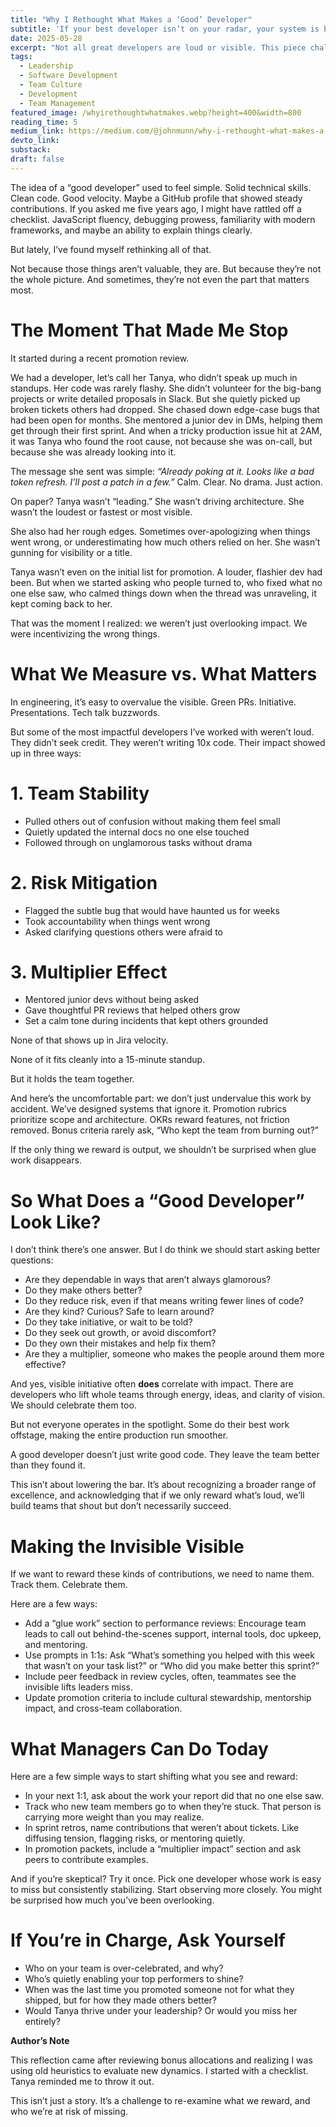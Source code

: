 ```yaml
---
title: "Why I Rethought What Makes a ‘Good’ Developer"
subtitle: 'If your best developer isn’t on your radar, your system is broken..'
date: 2025-05-28
excerpt: "Not all great developers are loud or visible. This piece challenges how we define impact, and how to recognize the ones we often overlook."
tags:
  - Leadership
  - Software Development
  - Team Culture
  - Development
  - Team Management
featured_image: /whyirethoughtwhatmakes.webp?height=400&width=800
reading_time: 5
medium_link: https://medium.com/@johnmunn/why-i-rethought-what-makes-a-good-developer-02a28a185704
devto_link: 
substack:
draft: false
---
```


The idea of a “good developer” used to feel simple. Solid technical skills. Clean code. Good velocity. Maybe a GitHub profile that showed steady contributions. If you asked me five years ago, I might have rattled off a checklist. JavaScript fluency, debugging prowess, familiarity with modern frameworks, and maybe an ability to explain things clearly.

But lately, I’ve found myself rethinking all of that.

Not because those things aren’t valuable, they are. But because they’re not the whole picture. And sometimes, they’re not even the part that matters most.

# The Moment That Made Me Stop

It started during a recent promotion review.

We had a developer, let’s call her Tanya, who didn’t speak up much in standups. Her code was rarely flashy. She didn’t volunteer for the big-bang projects or write detailed proposals in Slack. But she quietly picked up broken tickets others had dropped. She chased down edge-case bugs that had been open for months. She mentored a junior dev in DMs, helping them get through their first sprint. And when a tricky production issue hit at 2AM, it was Tanya who found the root cause, not because she was on-call, but because she was already looking into it.

The message she sent was simple: _“Already poking at it. Looks like a bad token refresh. I’ll post a patch in a few.”_ Calm. Clear. No drama. Just action.

On paper? Tanya wasn’t “leading.” She wasn’t driving architecture. She wasn’t the loudest or fastest or most visible.

She also had her rough edges. Sometimes over-apologizing when things went wrong, or underestimating how much others relied on her. She wasn’t gunning for visibility or a title.

Tanya wasn’t even on the initial list for promotion. A louder, flashier dev had been. But when we started asking who people turned to, who fixed what no one else saw, who calmed things down when the thread was unraveling, it kept coming back to her.

That was the moment I realized: we weren’t just overlooking impact. We were incentivizing the wrong things.

# What We Measure vs. What Matters

In engineering, it’s easy to overvalue the visible. Green PRs. Initiative. Presentations. Tech talk buzzwords.

But some of the most impactful developers I’ve worked with weren’t loud. They didn’t seek credit. They weren’t writing 10x code. Their impact showed up in three ways:

# 1. Team Stability

- Pulled others out of confusion without making them feel small
- Quietly updated the internal docs no one else touched
- Followed through on unglamorous tasks without drama

# 2. Risk Mitigation

- Flagged the subtle bug that would have haunted us for weeks
- Took accountability when things went wrong
- Asked clarifying questions others were afraid to

# 3. Multiplier Effect

- Mentored junior devs without being asked
- Gave thoughtful PR reviews that helped others grow
- Set a calm tone during incidents that kept others grounded

None of that shows up in Jira velocity.

None of it fits cleanly into a 15-minute standup.

But it holds the team together.

And here’s the uncomfortable part: we don’t just undervalue this work by accident. We’ve designed systems that ignore it. Promotion rubrics prioritize scope and architecture. OKRs reward features, not friction removed. Bonus criteria rarely ask, “Who kept the team from burning out?”

If the only thing we reward is output, we shouldn’t be surprised when glue work disappears.

# So What Does a “Good Developer” Look Like?

I don’t think there’s one answer. But I do think we should start asking better questions:

- Are they dependable in ways that aren’t always glamorous?
- Do they make others better?
- Do they reduce risk, even if that means writing fewer lines of code?
- Are they kind? Curious? Safe to learn around?
- Do they take initiative, or wait to be told?
- Do they seek out growth, or avoid discomfort?
- Do they own their mistakes and help fix them?
- Are they a multiplier, someone who makes the people around them more effective?

And yes, visible initiative often **does** correlate with impact. There are developers who lift whole teams through energy, ideas, and clarity of vision. We should celebrate them too.

But not everyone operates in the spotlight. Some do their best work offstage, making the entire production run smoother.

A good developer doesn’t just write good code. They leave the team better than they found it.

This isn’t about lowering the bar. It’s about recognizing a broader range of excellence, and acknowledging that if we only reward what’s loud, we’ll build teams that shout but don’t necessarily succeed.

# Making the Invisible Visible

If we want to reward these kinds of contributions, we need to name them. Track them. Celebrate them.

Here are a few ways:

- Add a “glue work” section to performance reviews: Encourage team leads to call out behind-the-scenes support, internal tools, doc upkeep, and mentoring.
- Use prompts in 1:1s: Ask “What’s something you helped with this week that wasn’t on your task list?” or “Who did you make better this sprint?”
- Include peer feedback in review cycles, often, teammates see the invisible lifts leaders miss.
- Update promotion criteria to include cultural stewardship, mentorship impact, and cross-team collaboration.

# What Managers Can Do Today

Here are a few simple ways to start shifting what you see and reward:

- In your next 1:1, ask about the work your report did that no one else saw.
- Track who new team members go to when they’re stuck. That person is carrying more weight than you may realize.
- In sprint retros, name contributions that weren’t about tickets. Like diffusing tension, flagging risks, or mentoring quietly.
- In promotion packets, include a “multiplier impact” section and ask peers to contribute examples.

And if you’re skeptical? Try it once. Pick one developer whose work is easy to miss but consistently stabilizing. Start observing more closely. You might be surprised how much you’ve been overlooking.

# If You’re in Charge, Ask Yourself

- Who on your team is over-celebrated, and why?
- Who’s quietly enabling your top performers to shine?
- When was the last time you promoted someone not for what they shipped, but for how they made others better?
- Would Tanya thrive under your leadership? Or would you miss her entirely?

**Author’s Note**

This reflection came after reviewing bonus allocations and realizing I was using old heuristics to evaluate new dynamics. I started with a checklist. Tanya reminded me to throw it out.

This isn’t just a story. It’s a challenge to re-examine what we reward, and who we’re at risk of missing.